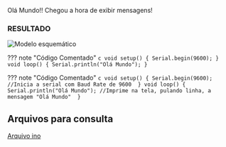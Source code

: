 Olá Mundo!! Chegou a hora de exibir mensagens!

### RESULTADO

![Modelo esquemático][proj7png]

??? note "Código Comentado"
    ```c
    void setup() {
      Serial.begin(9600);
    }
    void loop() {
      Serial.println("Olá Mundo");
    }
    ```

??? note "Código Comentado"
    ```c
    void setup() {
      Serial.begin(9600); //Inicia a serial com Baud Rate de 9600 
    }
    void loop() {
      Serial.println("Olá Mundo"); //Imprime na tela, pulando linha, a mensagem "Olá Mundo" 
    }
    ```

## Arquivos para consulta

[Arquivo ino][proj7ino]




[proj7png]: img/proj/proj7.png
[proj7ino]: arq/proj7.ino

